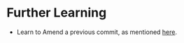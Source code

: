 # Further Learning

- Learn to Amend a previous commit, as mentioned [here](https://quii.gitbook.io/learn-go-with-tests/go-fundamentals/hello-world#back-to-source-control).
